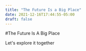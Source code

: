 ```yaml
---
title: "The Future Is a Big Place"
date: 2021-12-16T17:44:55-05:00
draft: false
---
```


#The Future Is A Big Place

Let's explore it together